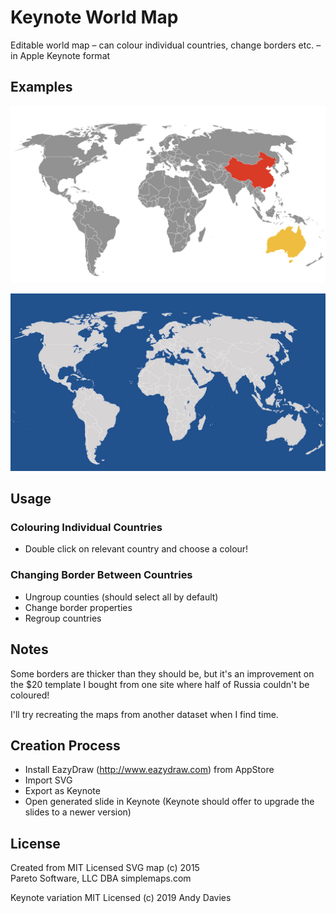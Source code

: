 # Keynote World Map

Editable world map – can colour individual countries, change borders etc. – in Apple Keynote format

## Examples

![Light Background](world-light-background.jpg)

![Dark Background](world-dark-background.jpg)


## Usage

### Colouring Individual Countries

- Double click on relevant country and choose a colour!

### Changing Border Between Countries

- Ungroup counties (should select all by default)
- Change border properties
- Regroup countries

## Notes

Some borders are thicker than they should be, but it's an improvement on the $20 template I bought from one site where half of Russia couldn't be coloured!

I'll try recreating the maps from another dataset when I find time.

## Creation Process

- Install EazyDraw (http://www.eazydraw.com) from AppStore
- Import SVG
- Export as Keynote
- Open generated slide in Keynote (Keynote should offer to upgrade the slides to a newer version)

## License

Created from MIT Licensed SVG map (c) 2015 Pareto Software, LLC DBA simplemaps.com

Keynote variation MIT Licensed (c) 2019 Andy Davies
